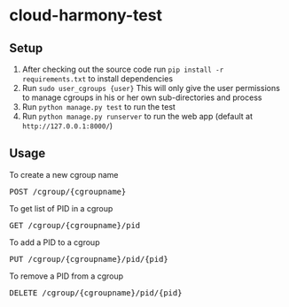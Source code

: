 # cloud-harmony-test

## Setup

1. After checking out the source code run `pip install -r requirements.txt` to install dependencies
2. Run `sudo user_cgroups {user}` This will only give the user permissions to manage cgroups in his or her own 
    sub-directories and process
3. Run `python manage.py test` to run the test
4. Run `python manage.py runserver` to run the web app (default at `http://127.0.0.1:8000/`)

## Usage

To create a new cgroup name
<pre>
POST /cgroup/{cgroupname}
</pre>

To get list of PID in a cgroup
<pre>
GET /cgroup/{cgroupname}/pid
</pre>

To add a PID to a cgroup
<pre>
PUT /cgroup/{cgroupname}/pid/{pid}
</pre>

To remove a PID from a cgroup
<pre>
DELETE /cgroup/{cgroupname}/pid/{pid}
</pre>
